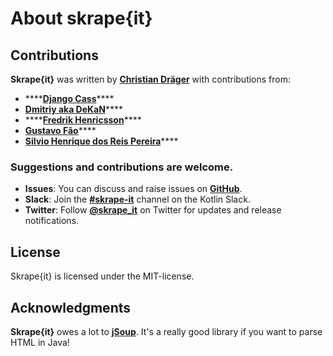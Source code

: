 # About skrape{it}

## Contributions

**Skrape{it}** was written by [**Christian Dräger**](https://github.com/christian-draeger) with contributions from:

* \*\*\*\*[**Django Cass**](https://github.com/djcass44)\*\*\*\*
* [**Dmitriy aka DeKaN**](https://github.com/DeKaN)\*\*\*\*
* \*\*\*\*[**Fredrik Henricsson**](https://github.com/fejd)\*\*\*\*
* [**Gustavo Fão**](https://github.com/gustavo-valvassori-codeminer42)\*\*\*\*
* [**Silvio Henrique dos Reis Pereira**](https://github.com/silvio-pereira-ifood)\*\*\*\*

### Suggestions and contributions are welcome.

* **Issues**: You can discuss and raise issues on [**GitHub**](https://github.com/skrapeit/skrape.it/issues).
* **Slack**: Join the [**\#skrape-it**](https://kotlinlang.slack.com/archives/CSPDWD4R4) channel on the Kotlin Slack.
* **Twitter**: Follow [**@skrape\_it**](https://twitter.com/skrape_it) on Twitter for updates and release notifications.

## License

Skrape{it} is licensed under the MIT-license.

## Acknowledgments

**Skrape{it}** owes a lot to [**jSoup**](https://jsoup.org/). It's a really good library if you want to parse HTML in Java!


